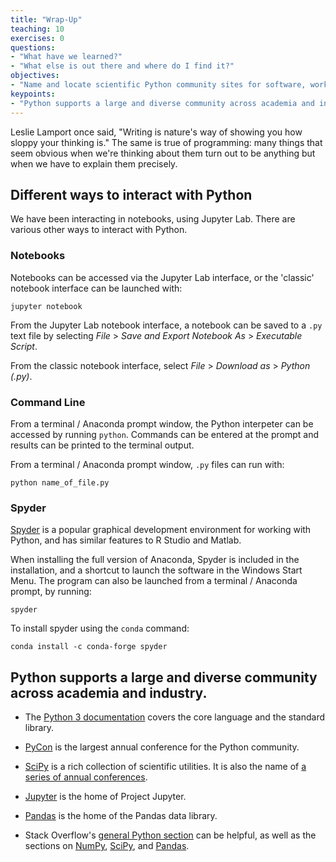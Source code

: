 ```yaml
---
title: "Wrap-Up"
teaching: 10
exercises: 0
questions:
- "What have we learned?"
- "What else is out there and where do I find it?"
objectives:
- "Name and locate scientific Python community sites for software, workshops, and help."
keypoints:
- "Python supports a large and diverse community across academia and industry."
---
```


Leslie Lamport once said, "Writing is nature's way of showing you how sloppy your thinking is."
The same is true of programming:
many things that seem obvious when we're thinking about them
turn out to be anything but when we have to explain them precisely.

## Different ways to interact with Python

We have been interacting in notebooks, using Jupyter Lab. There are various other ways to interact with Python.

### Notebooks

Notebooks can be accessed via the Jupyter Lab interface, or the 'classic' notebook interface can be launched with:

~~~
jupyter notebook
~~~

From the Jupyter Lab notebook interface, a notebook can be saved to a `.py` text file by selecting *File* > *Save and Export Notebook As* > *Executable Script*.

From the classic notebook interface, select *File* > *Download as* > *Python (.py)*.

### Command Line

From a terminal / Anaconda prompt window, the Python interpeter can be accessed by running `python`. Commands can be entered at the prompt and results can be printed to the terminal output.

From a terminal / Anaconda prompt window, `.py` files can run with:

~~~
python name_of_file.py
~~~

### Spyder

[Spyder](https://www.spyder-ide.org/) is a popular graphical development environment for working with Python, and has similar features to R Studio and Matlab.

When installing the full version of Anaconda, Spyder is included in the installation, and a shortcut to launch the software in the Windows Start Menu. The program can also be launched from a terminal / Anaconda prompt, by running:

~~~
spyder
~~~

To install spyder using the `conda` command:

~~~
conda install -c conda-forge spyder
~~~

## Python supports a large and diverse community across academia and industry.

*   The [Python 3 documentation](https://docs.python.org/3/) covers the core language
    and the standard library.

*   [PyCon](https://pycon.org/) is the largest annual conference for the Python community.

*   [SciPy](https://scipy.org) is a rich collection of scientific utilities.
    It is also the name of [a series of annual conferences](https://conference.scipy.org/).

*   [Jupyter](https://jupyter.org) is the home of Project Jupyter.

*   [Pandas](https://pandas.pydata.org) is the home of the Pandas data library.

*   Stack Overflow's [general Python section](https://stackoverflow.com/questions/tagged/python?tab=Votes)
    can be helpful,
    as well as the sections on [NumPy](https://stackoverflow.com/questions/tagged/numpy?tab=Votes),
    [SciPy](https://stackoverflow.com/questions/tagged/scipy?tab=Votes), and
    [Pandas](https://stackoverflow.com/questions/tagged/pandas?tab=Votes).
